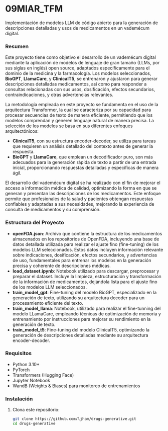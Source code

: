 # 09MIAR_TFM

Implementación de modelos LLM de código abierto para la generación de descripciones detalladas y usos de medicamentos en un vademécum digital.

### Resumen

Este proyecto tiene como objetivo el desarrollo de un vademécum digital mediante la aplicación de modelos de lenguaje de gran tamaño (LLMs, por sus siglas en inglés) open source, adaptados específicamente para el dominio de la medicina y la farmacología. Los modelos seleccionados, **BioGPT**, **LlamaCare**, y **ClinicalT5**, se entrenaron y ajustaron para generar descripciones detalladas medicamentos, así como para responder a consultas relacionadas con sus usos, dosificación, efectos secundarios, contraindicaciones, y otras advertencias relevantes.

La metodología empleada en este proyecto se fundamenta en el uso de la arquitectura Transformer, la cual se caracteriza por su capacidad para procesar secuencias de texto de manera eficiente, permitiendo que los modelos comprendan y generen lenguaje natural de manera precisa. La selección de los modelos se basa en sus diferentes enfoques arquitectónicos:
- **ClinicalT5**, con su estructura encoder-decoder, se utiliza para tareas que requieren un análisis detallado del contexto antes de generar la respuesta.
- **BioGPT** y **LlamaCare**, que emplean un decodificador puro, son más adecuados para la generación rápida de texto a partir de una entrada inicial, proporcionando respuestas detalladas y específicas de manera ágil.

El desarrollo del vademécum digital se ha realizado con el fin de mejorar el acceso a información médica de calidad, optimizando la forma en que se generan y presentan las descripciones de los medicamentos. Este enfoque permite que profesionales de la salud y pacientes obtengan respuestas confiables y adaptadas a sus necesidades, mejorando la experiencia de consulta de medicamentos y su comprensión.

### Estructura del Proyecto
- **openFDA.json**: Archivo que contiene la estructura de los medicamentos almacenados en los repositorios de OpenFDA, incluyendo una base de datos detallada utilizada para realizar el ajuste fino (fine-tuning) de los modelos LLM seleccionados. Estos datos incluyen información relevante sobre indicaciones, dosificación, efectos secundarios, y advertencias de uso, fundamentales para entrenar los modelos en la generación precisa y coherente de descripciones médicas.
- **load_dataset.ipynb**: Notebook utilizado para descargar, preprocesar y preparar el dataset. Incluye la limpieza, estructuración y transformación de la información de medicamentos, dejándola lista para el ajuste fino de los modelos LLM seleccionados.
- **train_model_gpt**: Fine-tuning del modelo BioGPT, especializado en la generación de texto, utilizando su arquitectura decoder para un procesamiento eficiente del texto.
- **train_model_llama**: Notebook, utilizado para realizar el fine-tunning del modelo LLamaCare, empleando técnicas de optimización de memoria y entrenamiento por instrucciones para mejorar su rendimiento en la generación de texto.
- **train_model_t5**: Fine-tuning del modelo ClinicalT5, optimizando la generación de descripciones detalladas mediante su arquitectura encoder-decoder.

### Requisitos

- Python 3.10+
- PyTorch
- Transformers (Hugging Face)
- Jupyter Notebook
- WandB (Weights & Biases) para monitoreo de entrenamientos

### Instalación

1. Clona este repositorio:
   ```bash
   git clone https://github.com/ljham/drugs-generative.git
   cd drugs-generative

